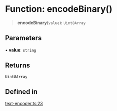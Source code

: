 # Function: encodeBinary()

> **encodeBinary**(`value`): `Uint8Array`

## Parameters

• **value**: `string`

## Returns

`Uint8Array`

## Defined in

[text-encoder.ts:23](https://github.com/andreisergiu98/baeta/blob/e352a1ec749c5b23df693f5f8373ac0b75347349/packages/util-encoding/lib/text-encoder.ts#L23)
